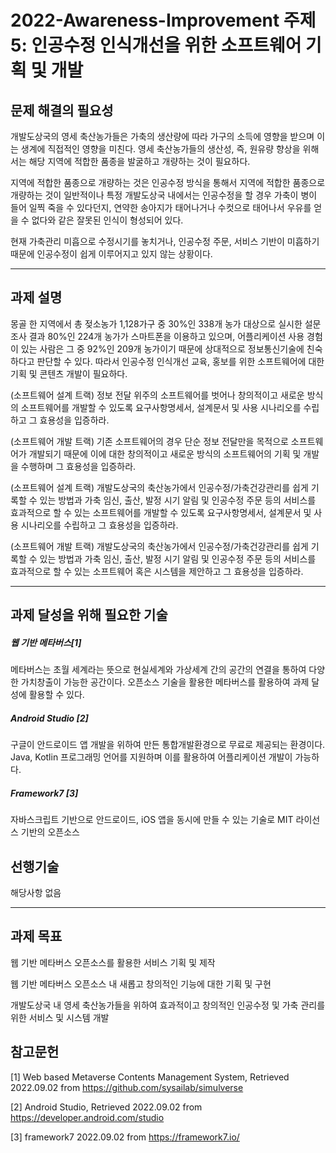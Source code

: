 # 2022-Awareness-Improvement 주제5: 인공수정 인식개선을 위한 소프트웨어 기획 및 개발

## 문제 해결의 필요성
개발도상국의 영세 축산농가들은 가축의 생산량에 따라 가구의 소득에 영향을 받으며 이는 생계에 직접적인 영향을 미친다. 영세 축산농가들의 생산성, 즉, 원유량 향상을 위해서는 해당 지역에 적합한 품종을 발굴하고 개량하는 것이 필요하다.

지역에 적합한 품종으로 개량하는 것은 인공수정 방식을 통해서 지역에 적합한 품종으로 개량하는 것이 일반적이나 특정 개발도상국 내에서는 인공수정을 할 경우 가축이 병이 들어 일찍 죽을 수 있다던지, 연약한 송아지가 태어나거나 수컷으로 태어나서 우유를 얻을 수 없다와 같은 잘못된 인식이 형성되어 있다.

현재 가축관리 미흡으로 수정시기를 놓치거나, 인공수정 주문, 서비스 기반이 미흡하기 때문에 인공수정이 쉽게 이루어지고 있지 않는 상황이다.


---
## 과제 설명
몽골 한 지역에서 총 젖소농가 1,128가구 중 30%인 338개 농가 대상으로 실시한 설문조사 결과 80%인 224개 농가가 스마트폰을 이용하고 있으며, 어플리케이션 사용 경험이 있는 사람은 그 중 92%인 209개 농가이기 때문에 상대적으로 정보통신기술에 친숙하다고 판단할 수 있다. 따라서 인공수정 인식개선 교육, 홍보를 위한 소프트웨어에 대한 기획 및 콘텐츠 개발이 필요하다.

(소프트웨어 설계 트랙) 정보 전달 위주의 소프트웨어를 벗어나 창의적이고 새로운 방식의 소프트웨어를 개발할 수 있도록 요구사항명세서, 설계문서 및 사용 시나리오를 수립하고 그 효용성을 입증하라.

(소프트웨어 개발 트랙) 기존 소프트웨어의 경우 단순 정보 전달만을 목적으로 소프트웨어가 개발되기 때문에 이에 대한 창의적이고 새로운 방식의 소프트웨어의 기획 및 개발을 수행하며 그 효용성을 입증하라.

(소프트웨어 설계 트랙) 개발도상국의 축산농가에서 인공수정/가축건강관리를 쉽게 기록할 수 있는 방법과 가축 임신, 출산, 발정 시기 알림 및 인공수정 주문 등의 서비스를 효과적으로 할 수 있는 소프트웨어를 개발할 수 있도록 요구사항명세서, 설계문서 및 사용 시나리오를 수립하고 그 효용성을 입증하라.

(소프트웨어 개발 트랙) 개발도상국의 축산농가에서 인공수정/가축건강관리를 쉽게 기록할 수 있는 방법과 가축 임신, 출산, 발정 시기 알림 및 인공수정 주문 등의 서비스를 효과적으로 할 수 있는 소프트웨어 혹은 시스템을 제안하고 그 효용성을 입증하라.

---
## 과제 달성을 위해 필요한 기술
##### 웹 기반 메타버스[1]
메타버스는 초월 세계라는 뜻으로 현실세계와 가상세계 간의 공간의 연결을 통하여 다양한 가치창출이 가능한 공간이다. 오픈소스 기술을 활용한 메타버스를 활용하여 과제 달성에 활용할 수 있다.

##### Android Studio [2]
구글이 안드로이드 앱 개발을 위하여 만든 통합개발환경으로 무료로 제공되는 환경이다. Java, Kotlin 프로그래밍 언어를 지원하며 이를 활용하여 어플리케이션 개발이 가능하다.

##### Framework7 [3]
자바스크립트 기반으로 안드로이드, iOS 앱을 동시에 만들 수 있는 기술로 MIT 라이선스 기반의 오픈소스

## 선행기술
해당사항 없음

---
## 과제 목표
웹 기반 메타버스 오픈소스를 활용한 서비스 기획 및 제작

웹 기반 메타버스 오픈소스 내 새롭고 창의적인 기능에 대한 기획 및 구현

개발도상국 내 영세 축산농가들을 위하여 효과적이고 창의적인 인공수정 및 가축 관리를 위한 서비스 및 시스템 개발


## 참고문헌
[1] Web based Metaverse Contents Management System, Retrieved 2022.09.02 from https://github.com/sysailab/simulverse

[2] Android Studio, Retrieved 2022.09.02 from https://developer.android.com/studio

[3] framework7 2022.09.02 from https://framework7.io/
